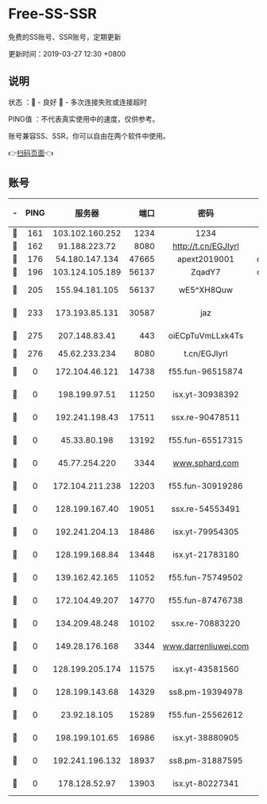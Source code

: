 # Free-SS-SSR

免费的SS账号、SSR账号，定期更新

更新时间：2019-03-27 12:30 +0800

## 说明

状态     ：🙂 - 良好 🙁 - 多次连接失败或连接超时

PING值   ：不代表真实使用中的速度，仅供参考。

账号兼容SS、SSR，你可以自由在两个软件中使用。

👉[扫码页面](https://liesauer.github.io/Free-SS-SSR/)👈

## 账号

|-|PING|服务器|端口|密码|加密方式|区域|
|:----:|:----:|:-----:|-----:|:----:|:----:|:----:|
|🙂|161|103.102.160.252|1234|1234|rc4-md5|JP|
|🙂|162|91.188.223.72|8080|http://t.cn/EGJIyrl|rc4-md5|RU|
|🙂|176|54.180.147.134|47665|apext2019001|chacha20|KR|
|🙂|196|103.124.105.189|56137|ZqadY7|chacha20|US|
|🙂|205|155.94.181.105|56137|wE5^XH8Quw|aes-256-cfb|US|
|🙂|233|173.193.85.131|30587|jaz|aes-256-cfb|US|
|🙂|275|207.148.83.41|443|oiECpTuVmLLxk4Ts|aes-256-cfb|AU|
|🙂|276|45.62.233.234|8080|t.cn/EGJIyrl|rc4-md5|CA|
|🙁|0|172.104.46.121|14738|f55.fun-96515874|aes-256-cfb|SG|
|🙁|0|198.199.97.51|11250|isx.yt-30938392|aes-256-cfb|US|
|🙁|0|192.241.198.43|17511|ssx.re-90478511|aes-256-cfb|US|
|🙁|0|45.33.80.198|13192|f55.fun-65517315|aes-256-cfb|US|
|🙁|0|45.77.254.220|3344|www.sphard.com|aes-256-cfb|SG|
|🙁|0|172.104.211.238|12203|f55.fun-30919286|aes-256-cfb|US|
|🙁|0|128.199.167.40|19051|ssx.re-54553491|aes-256-cfb|SG|
|🙁|0|192.241.204.13|18486|isx.yt-79954305|aes-256-cfb|US|
|🙁|0|128.199.168.84|13448|isx.yt-21783180|aes-256-cfb|SG|
|🙁|0|139.162.42.165|11052|f55.fun-75749502|aes-256-cfb|SG|
|🙁|0|172.104.49.207|14770|f55.fun-87476738|aes-256-cfb|SG|
|🙁|0|134.209.48.248|10102|ssx.re-70883220|aes-256-cfb|US|
|🙁|0|149.28.176.168|3344|www.darrenliuwei.com|aes-256-cfb|AU|
|🙁|0|128.199.205.174|11575|isx.yt-43581560|aes-256-cfb|SG|
|🙁|0|128.199.143.68|14329|ss8.pm-19394978|aes-256-cfb|SG|
|🙁|0|23.92.18.105|15289|f55.fun-25562612|aes-256-cfb|US|
|🙁|0|198.199.101.65|16986|isx.yt-38880905|aes-256-cfb|US|
|🙁|0|192.241.196.132|18937|ss8.pm-31887595|aes-256-cfb|US|
|🙁|0|178.128.52.97|13903|isx.yt-80227341|aes-256-cfb|SG|
